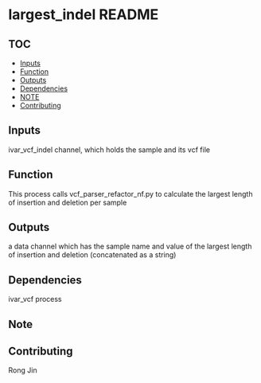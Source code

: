 # largest_indel README

## TOC
* [Inputs](#inputs)
* [Function](#function)
* [Outputs](#outputs)
* [Dependencies](#dependencies)
* [NOTE](#note)
* [Contributing](#contributing)

## Inputs
ivar_vcf_indel channel, which holds the sample and its vcf file

## Function
This process calls vcf_parser_refactor_nf.py to calculate the largest length of insertion and deletion per sample

## Outputs
a data channel which has the sample name and value of the largest length of insertion and deletion (concatenated as a string)

## Dependencies
ivar_vcf process

## Note

## Contributing
Rong Jin